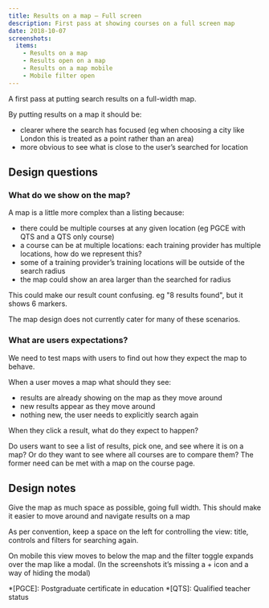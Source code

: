 ```yaml
---
title: Results on a map – Full screen
description: First pass at showing courses on a full screen map
date: 2018-10-07
screenshots:
  items:
    - Results on a map
    - Results open on a map
    - Results on a map mobile
    - Mobile filter open
---
```


A first pass at putting search results on a full-width map.

By putting results on a map it should be:

- clearer where the search has focused (eg when choosing a city like London this is treated as a point rather than an area)
- more obvious to see what is close to the user’s searched for location

## Design questions

### What do we show on the map?

A map is a little more complex than a listing because:

- there could be multiple courses at any given location (eg PGCE with QTS and a QTS only course)
- a course can be at multiple locations: each training provider has multiple locations, how do we represent this?
- some of a training provider’s training locations will be outside of the search radius
- the map could show an area larger than the searched for radius

This could make our result count confusing. eg "8 results found", but it shows 6 markers.

The map design does not currently cater for many of these scenarios.

### What are users expectations?

We need to test maps with users to find out how they expect the map to behave.

When a user moves a map what should they see:

- results are already showing on the map as they move around
- new results appear as they move around
- nothing new, the user needs to explicitly search again

When they click a result, what do they expect to happen?

Do users want to see a list of results, pick one, and see where it is on a map? Or do they want to see where all courses are to compare them? The former need can be met with a map on the course page.

## Design notes

Give the map as much space as possible, going full width. This should make it easier to move around and navigate results on a map

As per convention, keep a space on the left for controlling the view: title, controls and filters for searching again.

On mobile this view moves to below the map and the filter toggle expands over the map like a modal. (In the screenshots it’s missing a + icon and a way of hiding the modal)

*[PGCE]: Postgraduate certificate in education
*[QTS]: Qualified teacher status
